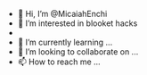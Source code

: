 - 👋 Hi, I’m @MicaiahEnchi
- 👀 I’m interested in blooket hacks
- 
- 🌱 I’m currently learning ...
- 💞️ I’m looking to collaborate on ...
- 📫 How to reach me ...

<!---
MicaiahEnchi/MicaiahEnchi is a ✨ special ✨ repository because its `README.md` (this file) appears on your GitHub profile.
You can click the Preview link to take a look at your changes.
--->
